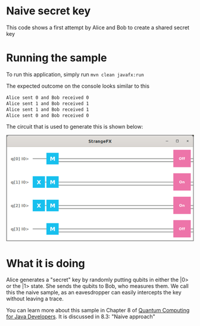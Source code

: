 # Naive secret key

This code shows a first attempt by Alice and Bob to create a shared secret key

# Running the sample

To run this application, simply run
`mvn clean javafx:run`

The expected outcome on the console looks similar to this

```
Alice sent 0 and Bob received 0
Alice sent 1 and Bob received 1
Alice sent 1 and Bob received 1
Alice sent 0 and Bob received 0

```

The circuit that is used to generate this is shown below:

![naive](/resources/ch8-naive.png)

# What it is doing

Alice generates a "secret" key by randomly putting qubits in either the |0> or the |1>
state. She sends the qubits to Bob, who measures them. We call this the naive sample,
as an eavesdropper can easily intercepts the key without leaving a trace.

You can learn more about this sample in Chapter 8 of [Quantum Computing for Java Developers](https://www.manning.com/books/quantum-computing-for-java-developers?a_aid=quantumjava&a_bid=e5166ab9). It is discussed in 8.3: "Naive approach"
